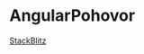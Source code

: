 # AngularPohovor

[StackBlitz](https://stackblitz.com/github/felikf/angular-pohovor/tree/weather) 

